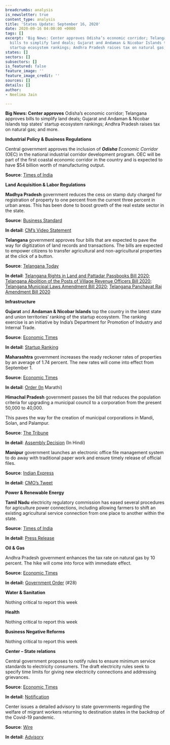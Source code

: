 ```yaml
---
breadcrumbs: analysis
is_newsletter: true
content_type: analysis
title: 'States Update: September 16, 2020'
date: 2020-09-16 04:00:00 +0000
tags: []
excerpt: 'Big News: Center approves Odisha’s economic corridor; Telangana approves
  bills to simplify land deals; Gujarat and Andaman & Nicobar Islands top states’
  startup ecosystem rankings; Andhra Pradesh raises tax on natural gas; and more.'
states: []
sectors: []
subsectors: []
is_featured: false
feature_image: ''
feature_image_credit: ''
sources: []
details: []
author:
- Neelima Jain

---
```

**Big News: Center approves** Odisha’s economic corridor; Telangana approves bills to simplify land deals; Gujarat and Andaman & Nicobar Islands top states’ startup ecosystem rankings; Andhra Pradesh raises tax on natural gas; and more.

**Industrial Policy & Business Regulations**

Central government approves the inclusion of **_Odisha_** _Economic Corridor_ (OEC) in the national industrial corridor development program. OEC will be part of the first coastal economic corridor in the country and is expected to have $54 billion worth of manufacturing output.

**Source**: [Times of India](https://timesofindia.indiatimes.com/city/bhubaneswar/state-economic-corridor-to-be-part-of-central-project/articleshow/78025621.cms)

**Land Acquisition & Labor Regulations**

**Madhya Pradesh** government reduces the cess on stamp duty charged for registration of property to one percent from the current three percent in urban areas. This has been done to boost growth of the real estate sector in the state.

**Source**: [Business Standard](https://www.business-standard.com/article/current-affairs/madhya-pradesh-govt-reduces-cess-on-stamp-duty-for-property-registration-120090701154_1.html)

**In detail**: [CM’s Video Statement](https://twitter.com/ChouhanShivraj/status/1302978186548895745?s=20)

**Telangana** government approves four bills that are expected to pave the way for digitization of land records and transactions. The bills are expected to empower citizens to transfer agricultural and non-agricultural properties at the click of a button.

**Source**: [Telangana Today](https://telanganatoday.com/telangana-cabinet-clears-revenue-other-bills)

**In detail**: [Telangana Rights in Land and Pattadar Passbooks Bill 2020](https://legislation.telanganalegislature.org.in/PreviewPage.tsl?filePath=basePath&fileName=Bills/PassedBills/English/Eng_passbill_L_15_6__100_v_1.pdf); [Telangana Abolition of the Posts of Village Revenue Officers Bill 2020](https://legislation.telanganalegislature.org.in/PreviewPage.tsl?filePath=basePath&fileName=Bills/PassedBills/English/Eng_passbill_L_15_6__99_v_1.pdf); [Telangana Municipal Laws Amendment Bill 2020](https://legislation.telanganalegislature.org.in/PreviewPage.tsl?filePath=basePath&fileName=Bills/PassedBills/English/Eng_passbill_L_15_6__101_v_1.pdf); [Telangana Panchayat Raj Amendment Bill 2020](https://legislation.telanganalegislature.org.in/PreviewPage.tsl?filePath=basePath&fileName=Bills/PassedBills/English/Eng_passbill_L_15_6__102_v_1.pdf)

**Infrastructure**

**Gujarat** and **Andaman & Nicobar Islands** top the country in the latest state and union territories’ ranking of the startup ecosystem. The ranking exercise is an initiative by India’s Department for Promotion of Industry and Internal Trade.

**Source**: [Economic Times](https://economictimes.indiatimes.com/small-biz/startups/newsbuzz/startup-ranking-gujarat-andaman-nicobar-islands-are-best-performers/articleshow/78059145.cms)

**In detail**: [Startup Ranking](https://www.startupindia.gov.in/srf/result.html)

**Maharashtra** government increases the ready reckoner rates of properties by an average of 1.74 percent. The new rates will come into effect from September 1.

**Source**: [Economic Times](https://economictimes.indiatimes.com/wealth/real-estate/maharashtra-government-raises-circle-rates-by-average-1-74/articleshow/78072319.cms)

**In detail**: [Order (In](http://igrmaharashtra.gov.in/pdf/newValCir/Mah_Guidelline_20-21.pdf) Marathi)

**Himachal Pradesh** government passes the bill that reduces the population criteria for upgrading a municipal council to a corporation from the present 50,000 to 40,000.

This paves the way for the creation of municipal corporations in Mandi, Solan, and Palampur.

**Source**: [The Tribune](https://www.tribuneindia.com/news/himachal/decks-cleared-for-creation-of-3-mcs-139864)

**In detail**: [Assembly Decision](https://secure.evidhan.nic.in/SecureFileStructure/Notices/76dfd8b2-001c-44bb-b80a-d8071e14e20f.pdf) (In Hindi)

**Manipur** government launches an electronic office file management system to do away with traditional paper work and ensure timely release of official files.

**Source**: [Indian Express](https://indianexpress.com/article/north-east-india/manipur/manipur-launches-e-office-file-management-system-targets-to-go-fully-digital-by-2021-6588338/)

**In detail**: [CMO’s Tweet](https://twitter.com/NBirenSingh/status/1303294715605868544?s=20)

**Power & Renewable Energy**

**Tamil Nadu** electricity regulatory commission has eased several procedures for agriculture power connections, including allowing farmers to shift an existing agricultural service connection from one place to another within the state.

**Source**: [Times of India](https://timesofindia.indiatimes.com/city/chennai/tnerc-eases-rules-for-farmers-to-get-power-connection/articleshow/78050273.cms)

**In detail**: [Press Release](http://www.tnerc.gov.in/press%20release/2020/Agriculture-English.pdf)

**Oil & Gas**

Andhra Pradesh government enhances the tax rate on natural gas by 10 percent. The hike will come into force with immediate effect.

**Source**: [Economic Times](https://economictimes.indiatimes.com/industry/energy/oil-gas/andhra-pradesh-govt-enhances-tax-on-natural-gas-by-10-percent/articleshow/78076705.cms)

**In detail:** [Government Order](https://goir.ap.gov.in/) (#28)

**Water & Sanitation**

Nothing critical to report this week

**Health**

Nothing critical to report this week

**Business Negative Reforms**

Nothing critical to report this week

**Center – State relations**

Central government proposes to notify rules to ensure minimum service standards to electricity consumers. The draft electricity rules seek to specify time limits for giving new electricity connections and addressing grievances.

**Source**: [Economic Times](https://economictimes.indiatimes.com/industry/energy/power/electricity-rights-of-consumers-rules-2020-consumer-rights-rules-to-be-notified-soon/articleshow/78024746.cms)

**In detail**: [Notification](https://powermin.nic.in/sites/default/files/webform/notices/Draft_Electricity_Rights_of_Consumers_Rules_2020.pdf)

Center issues a detailed advisory to state governments regarding the welfare of migrant workers returning to destination states in the backdrop of the Covid-19 pandemic.

**Source**: [Wire](https://thewire.in/government/centre-issues-detailed-advisory-on-migrant-workers-welfare)

**In detail**: [Advisory](https://labour.gov.in/sites/default/files/Migrant_Worker_Guidelines.pdf)
